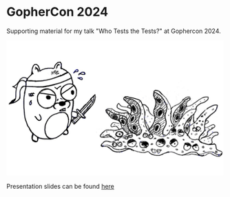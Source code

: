 # GopherCon 2024

Supporting material for my talk "Who Tests the Tests?" at Gophercon 2024. 

![image](gopher_vs_mutant.jpeg)

Presentation slides can be found [here](slides.pdf)

